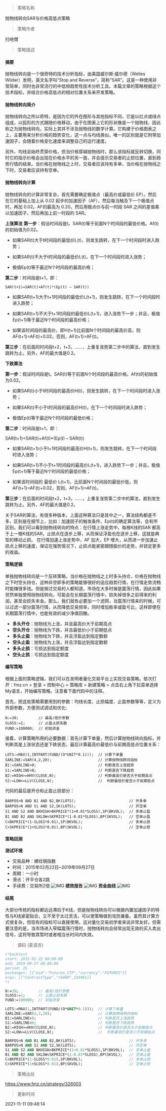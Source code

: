 
> 策略名称

抛物线转向SAR与价格高低点策略

> 策略作者

扫地僧

> 策略描述

#### 摘要
抛物线转向是一个很奇特的技术分析指标，由美国威尔斯·威尔德（Welles Wilder）发明，英文名字叫“Stop and Reverse”，简称“SAR”。这是一种使用非常简单，同时也非常流行的中低频趋势性技术分析工具。本篇文章的策略根据这个技术指标，并结合价格高低点的相对位置关系来开发策略。

#### 抛物线转向简介
抛物线转向之所以奇特，是因为它的外在图形与其他指标不同，它是以红点或绿点组成，以弧形的方式跟随价格移动，由于在图表上它的形状像是一个抛物线，因此称之为抛物线转向，实际上其并不涉及抛物线的数学计算。它构建于价格图表之上，主要用来分析价格的趋势变化，这一点与均线类似，唯一的区别就是它附带加速因子，会随着价格变化速度来调整自己的运行速度。

另外，均线会始终贯穿价格，但当价格穿越抛物线时，那么该指标就反转切换，同时它的指示价格会出现在价格水平的另一面，并会提示交易者的止损位置，直到趋势行情的结束。当价格在抛物线之上时，交易者应该持有多单，当价格在抛物线之下时，交易者应该持有空单。

#### 抛物线转向计算
抛物线转向的计算非常复杂，首先需要确定极值点（最高价或最低价 EP）。然后在它的基础上加上从 0.02 起步的加速因子（AF），然后每当触及下一个极值点时，再加 0.02。AF的最高为 0.20。然后用极点价与前一时段 SAR 之间的差值乘以加速因子，然后再加上前一时段的 SAR。

**上涨算法**
**第一步**：假设时间段是t。SAR(t)等于前面N个时间段的最低价格。Af(t)的初始值为0.02。

- 如果SAR(t)大于t时间段的最低价L(t)，则发生跳转，在下一个时间段时进入跌势；

- 如果SAR(t)不大于t时间段的最低价L(t)，在下一个时间段时进入涨势；

- 极值Ep(t)等于最近N个时间段的最高价格；

**第二步**：时间段是t+1，即：
```
SAR(t+1)=SAR(t)+Af(t)*(Ep(t) – SAR(t))
```
- 如果SAR(t+1)大于t+1时间段的最低价L(t+1)，则发生跳转，在下一个时间段时进入跌势；

- 如果SAR(t+1)不大于t+1时间段的最低价L(t+1)，进入涨势下一步；并且，极值Ep(t+1)等于最近N个时间段的最高价格；

- 如果该时间段的最高价，即H(t+1)比前面N个时间段的最高价高，则AF(t+1)=AF(t)+0.02，否则，AF(t+1)=AF(t)。

**第三步**：在后面的时间段t+2，t+3，……，上重复涨势第二步中的算法，直到发生跳转为止。另外，AF的最大值是0.2。

**下跌算法**

**第一步**：假设时间段是t。SAR(t)等于前面N个时间段的最高价格。Af(t)的初始值为0.02。

- 如果SAR(t)小于t时间段的最高价H(t)，则发生跳转，在下一个时间段时进入涨势；

- 如果SAR(t)不小于t时间段的最高价H(t)，在下一个时间段时进入跌势；

- 极值Ep(t)等于最近N个时间段的最低价格；

**第二步**：时间段是t+1，即：

SAR(t+1)=SAR(t)+Af(t)*(Ep(t) – SAR(t))

- 如果SAR(t+1)小于t+1时间段的最高价H(t+1)，则发生跳转，在下一个时间段时进入涨势；

- 如果SAR(t+1)不小于t+1时间段的最高价L(t+1)，进入跌势下一步；并且，极值Ep(t+1)等于最近N个时间段的最低价格；

- 如果该时间段的 最低价 L(t+1)，比前面N个时间段的最低价低，则AF(t+1)=AF(t)+0.02，否则，AF(t+1)=AF(t)。

**第三步**：在后面的时间段t+2，t+3，……，上重复涨势第二步中的算法，直到发生跳转为止。另外，AF的最大值是0.2。

关于SAR的算法，有很多种版本，上面这种算法只是其中之一，算法结构都差不多，区别是在细节上，比如：加速因子的触发条件、Ep(t)的确定算法等，会有所区别。我们可以看到抛物线转向的特点：在行情上涨走势中，每根K线的SAR 都高于上一根K线的SAR，止损点在逐步上移，从而保证浮盈也在逐步上移，这就是典型的移动止损。 在行情加速上涨走势中，AF 加大，EP 增大，从而进一步加速止损点上移的速度，保证在强势情况下，止损点能紧密跟随股价的走势，并锁定更多的收益。


#### 策略逻辑
单独抛物线转向是一个反转策略，当价格在抛物线之上时多头持仓，价格在抛物线之下时空头持仓，这种非空即多的策略能够很好的适应趋势行情，在行情走势流畅时能赚很多钱。但是做过交易的人都知道，市场在大多时候是震荡行情，因此如果贸然单独使用抛物线转向，可能会在长期震荡行情中，损失掉很多之前得来的利润，甚至会损失本金。那么，我们就有必要加一个滤网，当震荡行情来的时候，可以过滤一部分震荡行情，从而降低交易频率，同时增加胜率或盈亏比，这样即使在长期震荡行情中，也能有效的减少净值回撤。

- **多头开仓**：抛物线为上涨，并且最高价大于前期高点
- **空头开仓**：抛物线为下跌，并且最低价小于前期低点
- **多头止盈**：抛物线为下跌，并且浮盈达到指定数额
- **空头止盈**：抛物线为上涨，并且浮盈达到指定数额
- **多头止损**：亏损达到指定额度
- **空头止损**：亏损达到指定额度


#### 编写策略
根据上面的策略逻辑，我们可以在发明者量化交易平台上实现交易策略。依次打开：fmz.cn > 登录 > 控制中心 > 策略库 > 新建策略 > 点击右上角下拉菜单选择My语言，开始编写策略，注意看下面代码中的注释。

首先，把这些策略需要用到的参数：均线长度、止损幅度、止盈参数等等，定义为外部参数，方便测试调试和优化:
```
N:=30;         // 最高/低价参数
SLOSS:=1;      // 止盈止损系数
FUND:=100000;  // 初始资金
```

接着，计算策略所用的必要数据：首先计算下单量，然后计算抛物线转向指标，并判断其是上涨状态还是下跌状态，最后计算最高价最低价与前期高低点位置关系：
```
LOTS:=MAX(1,INTPART(FUND/(O*UNIT*0.1)));  // 计算下单量
SARLINE:=SAR(4,2,20);                     // 计算抛物线转向指标
B1:=SARLINE>0;                            // 判断是否上涨趋势
S1:=SARLINE<0;                            // 判断是否下跌趋势
B2:=HIGH>=HHV(CLOSE,N);                   // 判断最高价是否大于前期高点
S2:=LOW<=LLV(CLOSE,N);                    //  判断最低价是否小于前期低点
```

代码的最后是开仓和止盈止损部分：
```
BARPOS>N AND B1 AND B2,BK(LOTS);                        // 开多单
BARPOS>N AND S1 AND S2,SK(LOTS);                        // 开空单
S1 AND S2 AND BKHIGH>BKPRICE*(1+0.01*SLOSS),SP(BKVOL);  // 多单止盈
B1 AND B2 AND SKLOW<SKPRICE*(1-0.01*SLOSS),BP(SKVOL);   // 空单止盈
C<BKPRICE*(1-SLOSS*0.01),SP(BKVOL);                     // 多单止损
C>SKPRICE*(1+SLOSS*0.01),BP(SKVOL);                     // 空单止损
```

#### 策略回测
**测试环境**
- 交易品种：螺纹钢指数
- 时间：2015年02月22日~2019年09月27日
- 周期：一小时
- 滑点：开平仓各2跳
- 手续费：交易所2倍
 ![IMG](https://www.fmz.cn/upload/asset/39dccb206fa42206c063.png) 
**绩效报告**
 ![IMG](https://www.fmz.cn/upload/asset/3a18b48d3a7a9aaab5b6.png) 
**资金曲线**
 ![IMG](https://www.fmz.cn/upload/asset/39b9fe1cd2946de2e40d.png) 

#### 结尾
大部分传统的指标都远远滞后于K线，但是抛物线转向可以根据内置加速因子的特性与K线紧密贴合，又不至于太过灵活，可以使策略做到攻防兼备。虽然其计算方式很复杂，但现有的指标可以直接使用，这对量化交易初学者来说非常友好。但需要注意的是，当市场进入窄幅震荡行情时，抛物线转向会经常出现无效的买入卖出信号，这将导致其暂时或者相当长时间内失效。




> 源码 (麦语言)

``` pascal
(*backtest
start: 2015-02-22 00:00:00
end: 2019-09-27 00:00:00
period: 1h
exchanges: [{"eid":"Futures_CTP","currency":"FUTURES"}]
args: [["ContractType","rb000",126961]]
*)

N:=30;         // 最高/低价参数
SLOSS:=1;      // 止盈止损系数
FUND:=100000;  // 初始资金

LOTS:=MAX(1,INTPART(FUND/(O*UNIT*0.1)));  // 计算下单量
SARLINE:=SAR(4,2,20);                     // 计算抛物线转向指标
B1:=SARLINE>0;                            // 判断是否上涨趋势
S1:=SARLINE<0;                            // 判断是否下跌趋势
B2:=HIGH>=HHV(CLOSE,N);                   // 判断最高价是否大于前期高点
S2:=LOW<=LLV(CLOSE,N);                    //  判断最低价是否小于前期低点

BARPOS>N AND B1 AND B2,BK(LOTS);                        // 开多单
BARPOS>N AND S1 AND S2,SK(LOTS);                        // 开空单
S1 AND S2 AND BKHIGH>BKPRICE*(1+0.01*SLOSS),SP(BKVOL);  // 多单止盈
B1 AND B2 AND SKLOW<SKPRICE*(1-0.01*SLOSS),BP(SKVOL);   // 空单止盈
C<BKPRICE*(1-SLOSS*0.01),SP(BKVOL);                     // 多单止损
C>SKPRICE*(1+SLOSS*0.01),BP(SKVOL);                     // 空单止损
```

> 策略出处

https://www.fmz.cn/strategy/326003

> 更新时间

2021-11-11 09:48:14
